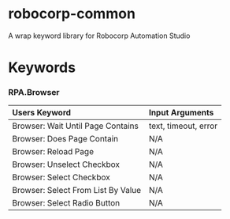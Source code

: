 # robocorp-common

A wrap keyword library for Robocorp Automation Studio

# Keywords

### RPA.Browser

| Users Keyword | Input Arguments |
| :--- | :--- |
| Browser: Wait Until Page Contains | text, timeout, error |
| Browser: Does Page Contain | N/A |
| Browser: Reload Page | N/A |
| Browser: Unselect Checkbox | N/A |
| Browser: Select Checkbox | N/A |
| Browser: Select From List By Value | N/A |
| Browser: Select Radio Button | N/A |

